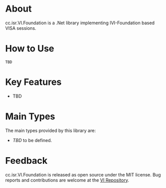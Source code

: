# About

cc.isr.VI.Foundation is a .Net library implementing IVI-Foundation based VISA sessions.

# How to Use

```
TBD
```

# Key Features

* TBD

# Main Types

The main types provided by this library are:

* _TBD_ to be defined.

# Feedback

cc.isr.VI.Foundation is released as open source under the MIT license.
Bug reports and contributions are welcome at the [VI Repository].

[VI Repository]: https://www.github.com/atecoder/ds.vi.ivi

